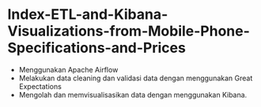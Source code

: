 # Index-ETL-and-Kibana-Visualizations-from-Mobile-Phone-Specifications-and-Prices

- Menggunakan Apache Airflow
- Melakukan data cleaning dan validasi data dengan menggunakan Great Expectations
- Mengolah dan memvisualisasikan data dengan menggunakan Kibana.
